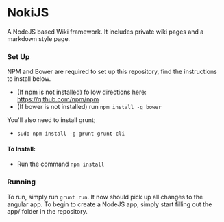 # NokiJS
A NodeJS based Wiki framework.  It includes private wiki pages and a markdown style page.

### Set Up
NPM and Bower are required to set up this repository, find the instructions to install below.
- (If npm is not installed) follow directions here: https://github.com/npm/npm 
- (If bower is not installed) run `npm install -g bower`

You'll also need to install grunt;
- `sudo npm install -g grunt grunt-cli`

#### To Install:
- Run the command `npm install`

### Running
To run, simply run `grunt run`.  It now should pick up all changes to the angular app.  To begin to create a NodeJS app, simply start filling out the app/ folder in the repository.
